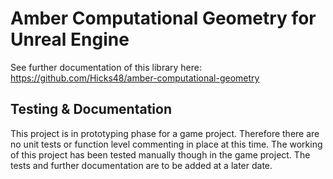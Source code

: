 # Amber Computational Geometry for Unreal Engine
See further documentation of this library here: https://github.com/Hicks48/amber-computational-geometry

## Testing & Documentation
This project is in prototyping phase for a game project. Therefore there are no unit tests or function level commenting in place at this time. The working of this project has been tested manually though in the game project. The tests and further documentation are to be added at a later date.
